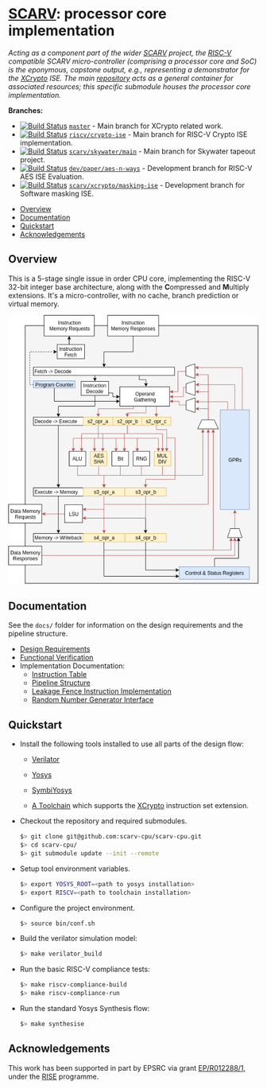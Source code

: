# [SCARV](https://github.com/scarv/scarv): processor core implementation 

<!--- -------------------------------------------------------------------- --->

*Acting as a component part of the wider
[SCARV](https://www.scarv.org)
project,
the
[RISC-V](https://riscv.org)
compatible SCARV micro-controller
(comprising a processor core and SoC)
is the eponymous, capstone output,
e.g., representing a demonstrator for the
[XCrypto](https://github.com/scarv/xcrypto)
ISE.
The main
[repository](https://github.com/scarv/scarv)
acts as a general container for associated resources;
this specific submodule houses
the 
processor core
implementation.*

<!--- -------------------------------------------------------------------- --->

**Branches:**
- [![Build Status](https://travis-ci.org/scarv/scarv-cpu.svg?branch=master)](https://travis-ci.org/scarv/scarv-cpu)
  [`master`](https://github.com/scarv/scarv-cpu/) - 
  Main branch for XCrypto related work.
- [![Build Status](https://travis-ci.org/scarv/scarv-cpu.svg?branch=riscv%2Fcrypto-ise)](https://travis-ci.org/scarv/scarv-cpu/branches)
  [`riscv/crypto-ise`](https://github.com/scarv/scarv-cpu/tree/riscv/crypto-ise) - 
  Main branch for RISC-V Crypto ISE implementation.
- [![Build Status](https://travis-ci.org/scarv/scarv-cpu.svg?branch=scarv%2Fskywater%2Fmain)](https://travis-ci.org/scarv/scarv-cpu/branches)
  [`scarv/skywater/main`](https://github.com/scarv/scarv-cpu/tree/scarv/skywater/main) - 
  Main branch for Skywater tapeout project.
- [![Build Status](https://travis-ci.org/scarv/scarv-cpu.svg?branch=dev%2Fpaper%2Faes-n-ways)](https://travis-ci.org/scarv/scarv-cpu/branches)
  [`dev/paper/aes-n-ways`](https://github.com/scarv/scarv-cpu/tree/dev/paper/aes-n-ways) - 
  Development branch for RISC-V AES ISE Evaluation.
- [![Build Status](https://travis-ci.org/scarv/scarv-cpu.svg?branch=scarv%2Fxcrypto%2Fmasking-ise)](https://travis-ci.org/scarv/scarv-cpu/branches)
  [`scarv/xcrypto/masking-ise`](https://github.com/scarv/scarv-cpu/tree/scarv/xcrypto/masking-ise) - 
  Development branch for Software masking ISE.

<!--- -------------------------------------------------------------------- --->

- [Overview](#Overview)
- [Documentation](#Documentation)
- [Quickstart](#Quickstart)
- [Acknowledgements](#Acknowledgements)

## Overview

This is a 5-stage single issue in order CPU core, implementing the
RISC-V 32-bit integer base architecture, along with the **C**ompressed
and **M**ultiply extensions.
It's a micro-controller, with no cache, branch prediction or
virtual memory.

![Pipeline Diagram](docs/scarv-cpu-uarch.png)

## Documentation

See the `docs/` folder for information on the design requirements and
the pipeline structure.

- [Design Requirements](docs/requirements.md)
- [Functional Verification](docs/verification.md)
- Implementation Documentation:
  - [Instruction Table](docs/instr-table.md)
  - [Pipeline Structure](docs/pipeline.md)
  - [Leakage Fence Instruction Implementation](docs/leakage-fence.md)
  - [Random Number Generator Interface](docs/rng-interface.md)

## Quickstart

- Install the following tools installed to use all parts of the
  design flow:

  - [Verilator](https://www.veripool.org/projects/verilator/)

  - [Yosys](http://www.clifford.at/yosys/)

  - [SymbiYosys](https://symbiyosys.readthedocs.io/en/latest/index.html)

  - [A Toolchain](https://github.com/scarv/riscv-gnu-toolchain) which
    supports the
    [XCrypto](https://github.com/scarv/xcrypto)
    instruction set extension.

- Checkout the repository and required submodules.

    ```sh
    $> git clone git@github.com:scarv-cpu/scarv-cpu.git
    $> cd scarv-cpu/
    $> git submodule update --init --remote
    ```

- Setup tool environment variables.

    ```sh
    $> export YOSYS_ROOT=<path to yosys installation>
    $> export RISCV=<path to toolchain installation>
    ```

- Configure the project environment.

    ```sh
    $> source bin/conf.sh
    ```

- Build the verilator simulation model:

    ```sh
    $> make verilator_build
    ```

- Run the basic RISC-V compliance tests:

    ```sh
    $> make riscv-compliance-build
    $> make riscv-compliance-run
    ```

- Run the standard Yosys Synthesis flow:

    ```sh
    $> make synthesise
    ```

<!--- -------------------------------------------------------------------- --->

## Acknowledgements

This work has been supported in part by EPSRC via grant 
[EP/R012288/1](https://gow.epsrc.ukri.org/NGBOViewGrant.aspx?GrantRef=EP/R012288/1),
under the [RISE](http://www.ukrise.org) programme.

<!--- -------------------------------------------------------------------- --->
